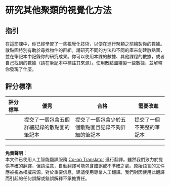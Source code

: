 <!--
CO_OP_TRANSLATOR_METADATA:
{
  "original_hash": "589fa015a5e7d9e67bd629f7d47b53de",
  "translation_date": "2025-09-03T17:16:37+00:00",
  "source_file": "5-Clustering/1-Visualize/assignment.md",
  "language_code": "hk"
}
-->
# 研究其他聚類的視覺化方法

## 指引

在這節課中，你已經學習了一些視覺化技術，以便在進行聚類之前繪製你的數據。散點圖特別有助於尋找物件的群組。請研究不同的方法和不同的庫來創建散點圖，並在筆記本中記錄你的研究成果。你可以使用本課的數據、其他課程的數據，或者自己找到的數據（請在筆記本中標註其來源）。使用散點圖繪製一些數據，並解釋你發現了什麼。

## 評分標準

| 評分標準 | 優秀                                                         | 合格                                                                                     | 需要改進                           |
| -------- | ------------------------------------------------------------ | ---------------------------------------------------------------------------------------- | ----------------------------------- |
|          | 提交了一個包含五個詳細記錄的散點圖的筆記本                   | 提交了一個包含少於五個散點圖且記錄不夠詳細的筆記本                                      | 提交了一個不完整的筆記本           |

---

**免責聲明**：  
本文件已使用人工智能翻譯服務 [Co-op Translator](https://github.com/Azure/co-op-translator) 進行翻譯。雖然我們致力於提供準確的翻譯，但請注意，自動翻譯可能包含錯誤或不準確之處。原始語言的文件應被視為權威來源。對於重要信息，建議使用專業人工翻譯。我們對因使用此翻譯而引起的任何誤解或錯誤解釋不承擔責任。